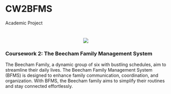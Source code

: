 # CW2BFMS
Academic Project

<h1 align="center">
    <img src="https://readme-typing-svg.herokuapp.com/?font=Righteous&size=35&center=true&vCenter=true&width=500&height=70&duration=4000&lines=Hi+There!+👋;+I'm+Costa!;" />
</h1>

### Coursework 2: The Beecham Family Management System

The Beecham Family, a dynamic group of six with bustling schedules, aim to streamline their daily lives. The Beecham Family Management System (BFMS) is designed to enhance family communication, coordination, and organization. With BFMS, the Beecham family aims to simplify their routines and stay connected effortlessly.



<div align="center">
